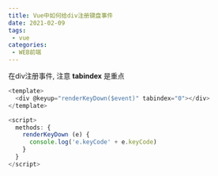 ```yaml
---
title: Vue中如何给div注册键盘事件
date: 2021-02-09
tags:
 - vue
categories: 
 - WEB前端
---
```


在div注册事件, 注意 **tabindex** 是重点
```js
<template>
  <div @keyup="renderKeyDown($event)" tabindex="0"></div>
</template>

<script>
  methods: {
    renderKeyDown (e) {
      console.log('e.keyCode' + e.keyCode)
    }
  }
</script>
```
